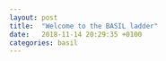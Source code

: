```yaml
---
layout: post
title:  "Welcome to the BASIL ladder"
date:   2018-11-14 20:29:35 +0100
categories: basil
---
```


